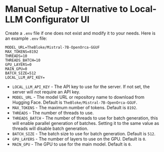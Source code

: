 # Manual Setup - Alternative to Local-LLM Configurator UI

Create a `.env` file if one does not exist and modify it to your needs. Here is an example `.env` file:

```env
MODEL_URL=TheBloke/Mistral-7B-OpenOrca-GGUF
MAX_TOKENS=8192
THREADS=10
THREADS_BATCH=10
GPU_LAYERS=0
MAIN_GPU=0
BATCH_SIZE=512
LOCAL_LLM_API_KEY=
```

- `LOCAL_LLM_API_KEY` - The API key to use for the server. If not set, the server will not require an API key.
- `MODEL_URL` - The model URL or repository name to download from Hugging Face. Default is `TheBloke/Mistral-7B-OpenOrca-GGUF`.
- `MAX_TOKENS` - The maximum number of tokens. Default is `8192`.
- `THREADS` - The number of threads to use.
- `THREADS_BATCH` - The number of threads to use for batch generation, this will enable parallel generation of batches. Setting it to the same value as threads will disable batch generation.
- `BATCH_SIZE` - The batch size to use for batch generation. Default is `512`.
- `GPU_LAYERS` - The number of layers to use on the GPU. Default is `0`.
- `MAIN_GPU` - The GPU to use for the main model. Default is `0`.
